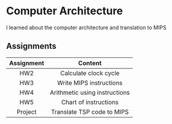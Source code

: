 # Computer Architecture

I learned about the computer architecture and translation to MIPS

## Assignments

| Assignment |            Content            |
| :--------: | :---------------------------: |
|    HW2     |     Calculate clock cycle     |
|    HW3     |    Write MIPS instructions    |
|    HW4     | Arithmetic using instructions |
|    HW5     |     Chart of instructions     |
|  Project   |  Translate TSP code to MIPS   |
